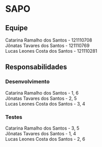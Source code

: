 # SAPO

## Equipe

Catarina Ramalho dos Santos - 121110708\
Jônatas Tavares dos Santos - 121110769\
Lucas Leones Costa dos Santos - 121110281

## Responsabilidades

### Desenvolvimento

Catarina Ramalho dos Santos - 1, 6\
Jônatas Tavares dos Santos - 2, 5\
Lucas Leones Costa dos Santos - 3, 4

### Testes

Catarina Ramalho dos Santos - 3, 5\
Jônatas Tavares dos Santos - 1, 4\
Lucas Leones Costa dos Santos - 2, 6
